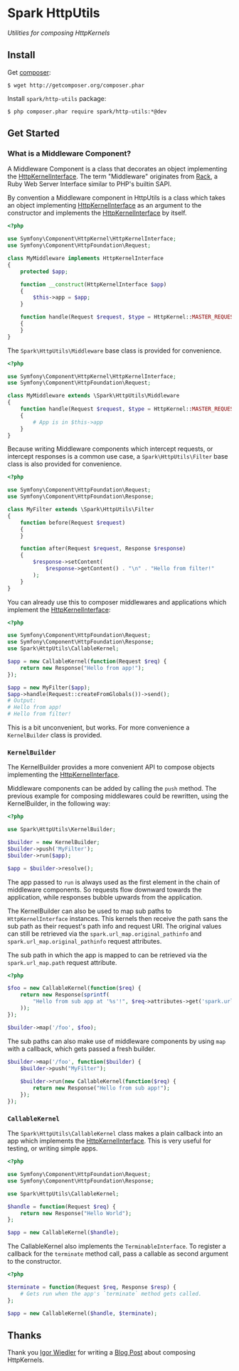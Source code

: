 # Spark HttpUtils

_Utilities for composing HttpKernels_

## Install

Get [composer]:

    $ wget http://getcomposer.org/composer.phar

Install `spark/http-utils` package:

    $ php composer.phar require spark/http-utils:*@dev

[composer]: http://getcomposer.org

## Get Started

### What is a Middleware Component?

A Middleware Component is a class that decorates an object implementing
the [HttpKernelInterface][]. The term "Middleware" originates from
[Rack][], a Ruby Web Server Interface similar to PHP's builtin SAPI.

[Rack]: http://rack.github.com/
[HttpKernelInterface]: http://api.symfony.com/2.1/Symfony/Component/HttpKernel/HttpKernelInterface.html

By convention a Middleware component in HttpUtils is a class which takes
an object implementing [HttpKernelInterface][] as an argument to the
constructor and implements the [HttpKernelInterface][] by itself.

```php
<?php

use Symfony\Component\HttpKernel\HttpKernelInterface;
use Symfony\Component\HttpFoundation\Request;

class MyMiddleware implements HttpKernelInterface
{
    protected $app;

    function __construct(HttpKernelInterface $app)
    {
        $this->app = $app;
    }

    function handle(Request $request, $type = HttpKernel::MASTER_REQUEST, $catch = true)
    {
    }
}
```

The `Spark\HttpUtils\Middleware` base class is provided for convenience.

```php
<?php

use Symfony\Component\HttpKernel\HttpKernelInterface;
use Symfony\Component\HttpFoundation\Request;

class MyMiddleware extends \Spark\HttpUtils\Middleware
{
    function handle(Request $request, $type = HttpKernel::MASTER_REQUEST, $catch = true)
    {
        # App is in $this->app
    }
}
```

Because writing Middleware components which intercept requests, or
intercept responses is a common use case, a `Spark\HttpUtils\Filter`
base class is also provided for convenience.

```php
<?php

use Symfony\Component\HttpFoundation\Request;
use Symfony\Component\HttpFoundation\Response;

class MyFilter extends \Spark\HttpUtils\Filter
{
    function before(Request $request)
    {
    }

    function after(Request $request, Response $response)
    {
        $response->setContent(
            $response->getContent() . "\n" . "Hello from filter!"
        );
    }
}
```

You can already use this to composer middlewares and applications which
implement the [HttpKernelInterface][]:

```php
<?php

use Symfony\Component\HttpFoundation\Request;
use Symfony\Component\HttpFoundation\Response;
use Spark\HttpUtils\CallableKernel;

$app = new CallableKernel(function(Request $req) {
    return new Response("Hello from app!");
});

$app = new MyFilter($app);
$app->handle(Request::createFromGlobals())->send();
# Output:
# Hello from app!
# Hello from filter!
```

This is a bit unconvenient, but works. For more convenience a `KernelBuilder` class is provided.

### `KernelBuilder`

The KernelBuilder provides a more convenient API to compose objects implementing the [HttpKernelInterface][].

Middleware components can be added by calling the `push` method. The previous example for composing middlewares
could be rewritten, using the KernelBuilder, in the following way:

```php
<?php

use Spark\HttpUtils\KernelBuilder;

$builder = new KernelBuilder;
$builder->push('MyFilter');
$builder->run($app);

$app = $builder->resolve();
```

The app passed to `run` is always used as the first element in the chain of middleware components. So
requests flow downward towards the application, while responses bubble upwards from the application. 

The KernelBuilder can also be used to map sub paths to `HttpKernelInterface` instances. This kernels then
receive the path sans the sub path as their request's path info and request URI. The original values can still
be retrieved via the `spark.url_map.original_pathinfo` and `spark.url_map.original_pathinfo` request attributes.

The sub path in which the app is mapped to can be retrieved via the `spark.url_map.path` request attribute.

```php
<?php

$foo = new CallableKernel(function($req) {
    return new Response(sprintf(
        "Hello from sub app at '%s'!", $req->attributes->get('spark.url_map.path')
    ));
});

$builder->map('/foo', $foo);
```

The sub paths can also make use of middleware components by using `map` with a callback, which gets
passed a fresh builder.

```php
$builder->map('/foo', function($builder) {
    $builder->push("MyFilter");
    
    $builder->run(new CallableKernel(function($req) {
        return new Response("Hello from sub app!");
    });
});
```

### `CallableKernel`

The `Spark\HttpUtils\CallableKernel` class makes a plain callback into an app which implements
the [HttpKernelInterface][]. This is very useful for testing, or writing simple apps.

```php
<?php

use Symfony\Component\HttpFoundation\Request;
use Symfony\Component\HttpFoundation\Response;

use Spark\HttpUtils\CallableKernel;

$handle = function(Request $req) {
    return new Response("Hello World");
};

$app = new CallableKernel($handle);
```

The CallableKernel also implements the `TerminableInterface`. To register a callback for the `terminate`
method call, pass a callable as second argument to the constructor.

```php
<?php

$terminate = function(Request $req, Response $resp) {
    # Gets run when the app's `terminate` method gets called.
};

$app = new CallableKernel($handle, $terminate);
```

## Thanks

Thank you [Igor Wiedler][] for writing a [Blog Post][] about composing
HttpKernels.

[Blog Post]: https://igor.io/2013/02/02/http-kernel-middlewares.html
[Igor Wiedler]: https://igor.io

